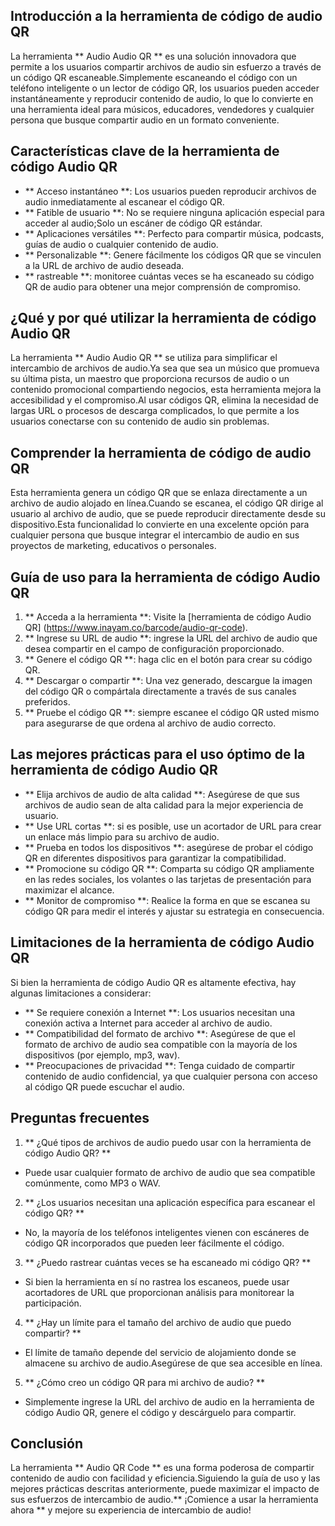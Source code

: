 ## Introducción a la herramienta de código de audio QR

La herramienta ** Audio Audio QR ** es una solución innovadora que permite a los usuarios compartir archivos de audio sin esfuerzo a través de un código QR escaneable.Simplemente escaneando el código con un teléfono inteligente o un lector de código QR, los usuarios pueden acceder instantáneamente y reproducir contenido de audio, lo que lo convierte en una herramienta ideal para músicos, educadores, vendedores y cualquier persona que busque compartir audio en un formato conveniente.

## Características clave de la herramienta de código Audio QR

- ** Acceso instantáneo **: Los usuarios pueden reproducir archivos de audio inmediatamente al escanear el código QR.
- ** Fatible de usuario **: No se requiere ninguna aplicación especial para acceder al audio;Solo un escáner de código QR estándar.
- ** Aplicaciones versátiles **: Perfecto para compartir música, podcasts, guías de audio o cualquier contenido de audio.
- ** Personalizable **: Genere fácilmente los códigos QR que se vinculen a la URL de archivo de audio deseada.
- ** rastreable **: monitoree cuántas veces se ha escaneado su código QR de audio para obtener una mejor comprensión de compromiso.

## ¿Qué y por qué utilizar la herramienta de código Audio QR

La herramienta ** Audio Audio QR ** se utiliza para simplificar el intercambio de archivos de audio.Ya sea que sea un músico que promueva su última pista, un maestro que proporciona recursos de audio o un contenido promocional compartiendo negocios, esta herramienta mejora la accesibilidad y el compromiso.Al usar códigos QR, elimina la necesidad de largas URL o procesos de descarga complicados, lo que permite a los usuarios conectarse con su contenido de audio sin problemas.

## Comprender la herramienta de código de audio QR

Esta herramienta genera un código QR que se enlaza directamente a un archivo de audio alojado en línea.Cuando se escanea, el código QR dirige al usuario al archivo de audio, que se puede reproducir directamente desde su dispositivo.Esta funcionalidad lo convierte en una excelente opción para cualquier persona que busque integrar el intercambio de audio en sus proyectos de marketing, educativos o personales.

## Guía de uso para la herramienta de código Audio QR

1. ** Acceda a la herramienta **: Visite la [herramienta de código Audio QR] (https://www.inayam.co/barcode/audio-qr-code).
2. ** Ingrese su URL de audio **: ingrese la URL del archivo de audio que desea compartir en el campo de configuración proporcionado.
3. ** Genere el código QR **: haga clic en el botón para crear su código QR.
4. ** Descargar o compartir **: Una vez generado, descargue la imagen del código QR o compártala directamente a través de sus canales preferidos.
5. ** Pruebe el código QR **: siempre escanee el código QR usted mismo para asegurarse de que ordena al archivo de audio correcto.

## Las mejores prácticas para el uso óptimo de la herramienta de código Audio QR

- ** Elija archivos de audio de alta calidad **: Asegúrese de que sus archivos de audio sean de alta calidad para la mejor experiencia de usuario.
- ** Use URL cortas **: si es posible, use un acortador de URL para crear un enlace más limpio para su archivo de audio.
- ** Prueba en todos los dispositivos **: asegúrese de probar el código QR en diferentes dispositivos para garantizar la compatibilidad.
- ** Promocione su código QR **: Comparta su código QR ampliamente en las redes sociales, los volantes o las tarjetas de presentación para maximizar el alcance.
- ** Monitor de compromiso **: Realice la forma en que se escanea su código QR para medir el interés y ajustar su estrategia en consecuencia.

## Limitaciones de la herramienta de código Audio QR

Si bien la herramienta de código Audio QR es altamente efectiva, hay algunas limitaciones a considerar:

- ** Se requiere conexión a Internet **: Los usuarios necesitan una conexión activa a Internet para acceder al archivo de audio.
- ** Compatibilidad del formato de archivo **: Asegúrese de que el formato de archivo de audio sea compatible con la mayoría de los dispositivos (por ejemplo, mp3, wav).
- ** Preocupaciones de privacidad **: Tenga cuidado de compartir contenido de audio confidencial, ya que cualquier persona con acceso al código QR puede escuchar el audio.

## Preguntas frecuentes

1. ** ¿Qué tipos de archivos de audio puedo usar con la herramienta de código Audio QR? **
- Puede usar cualquier formato de archivo de audio que sea compatible comúnmente, como MP3 o WAV.

2. ** ¿Los usuarios necesitan una aplicación específica para escanear el código QR? **
- No, la mayoría de los teléfonos inteligentes vienen con escáneres de código QR incorporados que pueden leer fácilmente el código.

3. ** ¿Puedo rastrear cuántas veces se ha escaneado mi código QR? **
- Si bien la herramienta en sí no rastrea los escaneos, puede usar acortadores de URL que proporcionan análisis para monitorear la participación.

4. ** ¿Hay un límite para el tamaño del archivo de audio que puedo compartir? **
- El límite de tamaño depende del servicio de alojamiento donde se almacene su archivo de audio.Asegúrese de que sea accesible en línea.

5. ** ¿Cómo creo un código QR para mi archivo de audio? **
- Simplemente ingrese la URL del archivo de audio en la herramienta de código Audio QR, genere el código y descárguelo para compartir.

## Conclusión

La herramienta ** Audio QR Code ** es una forma poderosa de compartir contenido de audio con facilidad y eficiencia.Siguiendo la guía de uso y las mejores prácticas descritas anteriormente, puede maximizar el impacto de sus esfuerzos de intercambio de audio.** ¡Comience a usar la herramienta ahora ** y mejore su experiencia de intercambio de audio!